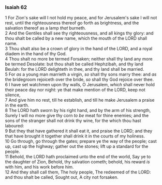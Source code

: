### Isaiah 62

1 For Zion's sake will I not hold my peace, and for Jerusalem's sake I will not rest, until the righteousness thereof go forth as brightness, and the salvation thereof as a lamp *that* burneth.  
2 And the Gentiles shall see thy righteousness, and all kings thy glory: and thou shalt be called by a new name, which the mouth of the LORD shall name.  
3 Thou shalt also be a crown of glory in the hand of the LORD, and a royal diadem in the hand of thy God.  
4 Thou shalt no more be termed Forsaken; neither shall thy land any more be termed Desolate: but thou shalt be called Hephzibah, and thy land Beulah: for the LORD delighteth in thee, and thy land shall be married.  
5 For *as* a young man marrieth a virgin, *so* shall thy sons marry thee: and *as* the bridegroom rejoiceth over the bride, *so* shall thy God rejoice over thee.  
6 I have set watchmen upon thy walls, O Jerusalem, *which* shall never hold their peace day nor night: ye that make mention of the LORD, keep not silence,  
7 And give him no rest, till he establish, and till he make Jerusalem a praise in the earth.  
8 The LORD hath sworn by his right hand, and by the arm of his strength, Surely I will no more give thy corn *to be* meat for thine enemies; and the sons of the stranger shall not drink thy wine, for the which thou hast laboured:  
9 But they that have gathered it shall eat it, and praise the LORD; and they that have brought it together shall drink it in the courts of my holiness.  
10 Go through, go through the gates; prepare ye the way of the people; cast up, cast up the highway; gather out the stones; lift up a standard for the people.  
11 Behold, the LORD hath proclaimed unto the end of the world, Say ye to the daughter of Zion, Behold, thy salvation cometh; behold, his reward *is* with him, and his work before him.  
12 And they shall call them, The holy people, The redeemed of the LORD: and thou shalt be called, Sought out, A city not forsaken.  
